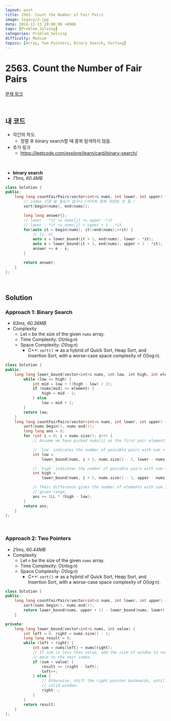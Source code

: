 ```yaml
---
layout: post
title: 2563. Count the Number of Fair Pairs
image: legacy/2.jpg
date: 2024-11-13 20:00:00 +0900
tags: [Problem_Solving]
categories: Problem_Solving
difficulty: Medium
topics: [Array, Two Pointers, Binary Search, Sorting]
---
```


# 2563. Count the Number of Fair Pairs
[문제 링크](https://leetcode.com/problems/count-the-number-of-fair-pairs/description/?envType=daily-question&envId=2024-11-13)

<br/>

## 내 코드
- 약간의 착오.
  - 정렬 후 binary search할 때 중복 탐색하지 않음.
- 추가 링크
  - https://leetcode.com/explore/learn/card/binary-search/

<br/>

- **binary search**
- *71ms, 60.4MB*

```cpp
class Solution {
public:
    long long countFairPairs(vector<int>& nums, int lower, int upper) {
        // index 신경 쓸 필요가 없구나 (어차피 중복 카운팅 안 됨.)
        sort(begin(nums), end(nums));

        long long answer{};
        // lower - *it <= nums[j] <= upper -*it
        // lower - *it <= nums[j] < upper + 1 - *it 
        for(auto it = begin(nums); it!=end(nums);++it) {
            // [s, e)
            auto s = lower_bound(it + 1, end(nums), lower - *it);
            auto e = lower_bound(it + 1, end(nums), upper + 1 - *it);
            answer += e - s;
        }

        return answer;
    }
};
```

<br/>

## Solution

### Approach 1: Binary Search
- *63ms, 60.36MB*
- Complexity
  - Let `n` be the size of the given `nums` array.
  - Time Complexity: $O(n \log n)$
  - Space Complexity: $O(\log n)$
    - C++: `sort()` $\Rightarrow$ as a hybrid of Quick Sort, Heap Sort, and Insertion Sort, with a worse-case space complexity of $O(\log n)$.

```cpp
class Solution {
public:
    long long lower_bound(vector<int>& nums, int low, int high, int element) {
        while (low <= high) {
            int mid = low + ((high - low) / 2);
            if (nums[mid] >= element) {
                high = mid - 1;
            } else
                low = mid + 1;
        }
        return low;
    }
    long long countFairPairs(vector<int>& nums, int lower, int upper) {
        sort(nums.begin(), nums.end());
        long long ans = 0;
        for (int i = 0; i < nums.size(); i++) {
            // Assume we have picked nums[i] as the first pair element.

            // `low` indicates the number of possible pairs with sum < lower.
            int low =
                lower_bound(nums, i + 1, nums.size() - 1, lower - nums[i]);

            // `high` indicates the number of possible pairs with sum <= upper.
            int high =
                lower_bound(nums, i + 1, nums.size() - 1, upper - nums[i] + 1);

            // Their difference gives the number of elements with sum in the
            // given range.
            ans += 1LL * (high - low);
        }
        return ans;
    }
};
```
<br/>

### Approach 2: Two Pointers
- *21ms, 60.44MB*
- Complexity
  - Let `n` be the size of the given `nums` array.
  - Time Complexity: $O(n \log n)$
  - Space Complexity: $O(\log n)$
    - C++: `sort()` $\Rightarrow$ as a hybrid of Quick Sort, Heap Sort, and Insertion Sort, with a worse-case space complexity of $O(\log n)$.

```cpp
class Solution {
public:
    long long countFairPairs(vector<int>& nums, int lower, int upper) {
        sort(nums.begin(), nums.end());
        return lower_bound(nums, upper + 1) - lower_bound(nums, lower);
    }

private:
    long long lower_bound(vector<int>& nums, int value) {
        int left = 0, right = nums.size() - 1;
        long long result = 0;
        while (left < right) {
            int sum = nums[left] + nums[right];
            // If sum is less than value, add the size of window to result and
            // move to the next index.
            if (sum < value) {
                result += (right - left);
                left++;
            } else {
                // Otherwise, shift the right pointer backwards, until we get a
                // valid window.
                right--;
            }
        }
        return result;
    }
};
```
<br/>